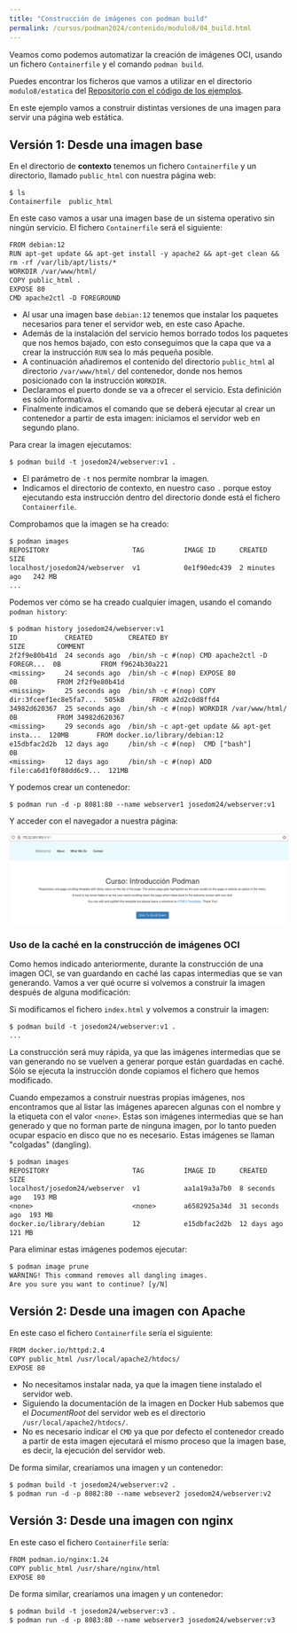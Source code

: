 ```yaml
---
title: "Construcción de imágenes con podman build"
permalink: /cursos/podman2024/contenido/modulo8/04_build.html
---
```


Veamos como podemos automatizar la creación de imágenes OCI, usando un fichero `Containerfile` y el comando `podman build`. 

Puedes encontrar los ficheros que vamos a utilizar en el directorio `modulo8/estatica` del [Repositorio con el código de los ejemplos](https://github.com/josedom24/ejemplos_curso_podman_ow).

En este ejemplo vamos a construir distintas versiones de una imagen para servir una página web estática.

## Versión 1: Desde una imagen base

En el directorio de  **contexto** tenemos un fichero `Containerfile` y un directorio, llamado `public_html` con nuestra página web:

```
$ ls
Containerfile  public_html
```

En este caso vamos a usar una imagen base de un sistema operativo sin ningún servicio. El fichero `Containerfile` será el siguiente:

```
FROM debian:12
RUN apt-get update && apt-get install -y apache2 && apt-get clean && rm -rf /var/lib/apt/lists/*
WORKDIR /var/www/html/
COPY public_html .
EXPOSE 80
CMD apache2ctl -D FOREGROUND
```

* Al usar una imagen base `debian:12` tenemos que instalar los paquetes necesarios para tener el servidor web, en este caso Apache. 
* Además de la instalación del servicio hemos borrado todos los paquetes que nos hemos bajado, con esto conseguimos que la capa que va a crear la instrucción `RUN` sea lo más pequeña posible.
* A continuación añadiremos el contenido del directorio `public_html` al directorio `/var/www/html/` del contenedor, donde nos hemos posicionado con la instrucción `WORKDIR`. 
* Declaramos el puerto donde se va a ofrecer el servicio. Esta definición es sólo informativa.
* Finalmente indicamos el comando que se deberá ejecutar al crear un contenedor a partir de esta imagen: iniciamos el servidor web en segundo plano.

Para crear la imagen ejecutamos:

```
$ podman build -t josedom24/webserver:v1 .
```

* El parámetro de `-t` nos permite nombrar la imagen.
* Indicamos el directorio de contexto, en nuestro caso `.` porque estoy ejecutando esta instrucción dentro del directorio donde está el fichero `Containerfile`.

Comprobamos que la imagen se ha creado:

```
$ podman images
REPOSITORY                     TAG          IMAGE ID      CREATED         SIZE
localhost/josedom24/webserver  v1           0e1f90edc439  2 minutes ago   242 MB
...
```

Podemos ver cómo se ha creado cualquier imagen, usando el comando `podman history`:

```
$ podman history josedom24/webserver:v1 
ID            CREATED         CREATED BY                                     SIZE        COMMENT
2f2f9e80b41d  24 seconds ago  /bin/sh -c #(nop) CMD apache2ctl -D FOREGR...  0B          FROM f9624b30a221
<missing>     24 seconds ago  /bin/sh -c #(nop) EXPOSE 80                    0B          FROM 2f2f9e80b41d
<missing>     25 seconds ago  /bin/sh -c #(nop) COPY dir:3fceef1ec8e5fa7...  505kB       FROM a2d2c0d8ffd4
34982d620367  25 seconds ago  /bin/sh -c #(nop) WORKDIR /var/www/html/       0B          FROM 34982d620367
<missing>     29 seconds ago  /bin/sh -c apt-get update && apt-get insta...  120MB       FROM docker.io/library/debian:12
e15dbfac2d2b  12 days ago     /bin/sh -c #(nop)  CMD ["bash"]                0B          
<missing>     12 days ago     /bin/sh -c #(nop) ADD file:ca6d1f0f80dd6c9...  121MB 
```

Y podemos crear un contenedor:

```
$ podman run -d -p 8081:80 --name webserver1 josedom24/webserver:v1
```

Y acceder con el navegador a nuestra página:

![webserver](img/webserver1.png)

### Uso de la caché en la construcción de imágenes OCI

Como hemos indicado anteriormente, durante la construcción de una imagen OCI, se van guardando en caché las capas intermedias que se van generando. Vamos a ver qué ocurre si volvemos a construir la imagen después de alguna modificación:

Si modificamos el fichero `index.html` y volvemos a construir la imagen:

```
$ podman build -t josedom24/webserver:v1 .
...
```
    
La construcción será muy rápida, ya que las imágenes intermedias que se van generando no se vuelven a generar porque están guardadas en caché. Sólo se ejecuta la instrucción donde copiamos el fichero que hemos modificado.

Cuando empezamos a construir nuestras propias imágenes, nos encontramos que al listar las imágenes aparecen algunas con el nombre y la etiqueta con el valor `<none>`. Estas son imágenes intermedias que se han generado y que no forman parte de ninguna imagen, por lo tanto pueden ocupar espacio en disco que no es necesario. Estas imágenes se llaman "colgadas" (dangling).

```
$ podman images
REPOSITORY                     TAG          IMAGE ID      CREATED         SIZE
localhost/josedom24/webserver  v1           aa1a19a3a7b0  8 seconds ago   193 MB
<none>                         <none>       a6582925a34d  31 seconds ago  193 MB
docker.io/library/debian       12           e15dbfac2d2b  12 days ago     121 MB
```

Para eliminar estas imágenes podemos ejecutar:

```
$ podman image prune
WARNING! This command removes all dangling images.
Are you sure you want to continue? [y/N]
```

## Versión 2: Desde una imagen con Apache

En este caso el fichero `Containerfile` sería el siguiente:

```
FROM docker.io/httpd:2.4
COPY public_html /usr/local/apache2/htdocs/
EXPOSE 80
```

* No necesitamos instalar nada, ya que la imagen tiene instalado el servidor web. 
* Siguiendo la documentación de la imagen en Docker Hub sabemos que el *DocumentRoot* del servidor web es el directorio `/usr/local/apache2/htdocs/`. 
* No es necesario indicar el `CMD` ya que por defecto el contenedor creado a partir de esta imagen ejecutará el mismo proceso que la imagen base, es decir, la ejecución del servidor web.

De forma similar, crearíamos una imagen y un contenedor:

```
$ podman build -t josedom24/webserver:v2 .
$ podman run -d -p 8082:80 --name websever2 josedom24/webserver:v2
```

## Versión 3: Desde una imagen con nginx

En este caso el fichero `Containerfile` sería:

```
FROM podman.io/nginx:1.24
COPY public_html /usr/share/nginx/html
EXPOSE 80
```

De forma similar, crearíamos una imagen y un contenedor:

```
$ podman build -t josedom24/webserver:v3 .
$ podman run -d -p 8083:80 --name webserver3 josedom24/webserver:v3
```

